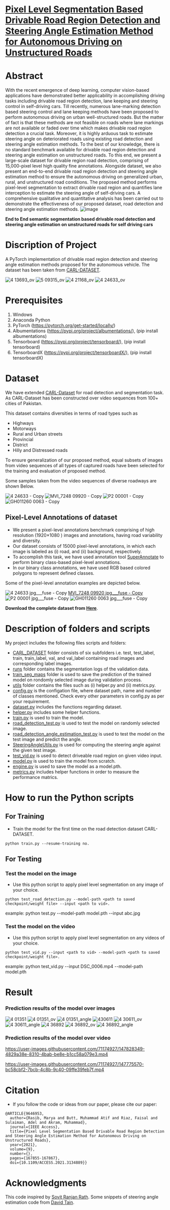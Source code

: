 # [Pixel Level Segmentation Based Drivable Road Region Detection and Steering Angle Estimation Method for Autonomous Driving on Unstructured Roads](https://ieeexplore.ieee.org/abstract/document/9646953)
# Abstract
With the recent emergence of deep learning, computer vision-based applications have demonstrated better applicability in accomplishing driving tasks including drivable road region detection, lane keeping and steering control in self-driving cars. Till recently, numerous lane-marking detection based steering control and lane keeping methods have been proposed to perform autonomous driving on urban well-structured roads. But the matter of fact is that these methods are not feasible on roads where lane markings are not available or faded over time which makes drivable road region detection a crucial task. Moreover, it is highly arduous task to estimate steering angle on deteriorated roads using existing road detection and steering angle estimation methods. To the best of our knowledge, there is no standard benchmark available for drivable road region detection and steering angle estimation on unstructured roads. To this end, we present a large-scale dataset for drivable region road detection, comprising of 15,000-pixel level high quality fine annotations. Alongside dataset, we also present an end-to-end drivable road region detection and steering angle estimation method to ensure the autonomous driving on generalized urban, rural, and unstructured road conditions. The proposed method performs pixel-level segmentation to extract drivable road region and quantifies lane interception to estimate the steering angle of self-driving cars. A comprehensive qualitative and quantitative analysis has been carried out to demonstrate the effectiveness of our proposed dataset, road detection and steering angle estimation methods.
![image](https://user-images.githubusercontent.com/71174927/147829471-91ccb571-7df0-4eae-877e-7ebfa1e45d7f.png)

**End to End semantic segmentation based drivable road detection and steering angle estimation on unstructured roads for self driving cars**
# Discription of Project 
A PyTorch implementation of drivable road region detection and steering angle estimation methods proposed for the autonomous vehicle. The dataset has been taken from [CARL-DATASET](https://carl-dataset.github.io/index/ "CARL-DATASET").

![4 13693_ov](https://user-images.githubusercontent.com/71174927/147745756-f0d18207-a9f5-4b88-872b-73b80f1d3731.jpg)
![5 09315_ov](https://user-images.githubusercontent.com/71174927/147828110-3b6c4ae7-2f37-4adc-9644-d903d4508e05.jpg)
![4 21168_ov](https://user-images.githubusercontent.com/71174927/147745788-05eb26a4-f6a4-4761-87ca-c86e16e761ca.jpg)
![4 24633_ov](https://user-images.githubusercontent.com/71174927/147745840-9df41a44-f05c-4ce5-be18-3a3c221327e4.jpg)
# Prerequisites
1. Windows
2. Anaconda Python
3. PyTorch (https://pytorch.org/get-started/locally/)
4. Albumentations (https://pypi.org/project/albumentations/), (pip install albumentations)
5. Tensorboard (https://pypi.org/project/tensorboard/), (pip install tensorboard)
6. TensorboardX (https://pypi.org/project/tensorboardX/), (pip install tensorboardX)
# Dataset 
We have extended [CARL-Dataset](https://carl-dataset.github.io/index/ "CARL-DATASET") for road detection and segmentation task. As CARL-Dataset has been constructed over video sequences from 100+ cities of Pakistan.

This dataset contains diversities in terms of road types such as 
-   Highways 
-   Motorways 
-   Rural and Urban streets 
-   Provincial 
-   District
-   Hilly and Distressed roads

To ensure generalization of our proposed method, equal subsets of images from video sequences of all types of captured roads have been selected for the training and evaluation of proposed method.

Some samples taken from the video sequences of diverse roadways are shown Below.

![4 24633 - Copy](https://user-images.githubusercontent.com/71174927/147830350-3eaa930d-e5e7-4903-a5aa-ddc76c7fe9bc.jpg)
![MVI_7248 09920 - Copy](https://user-images.githubusercontent.com/71174927/147830253-945a5361-75bf-42b3-9a11-d0fbb153386e.jpg)
![P2 00001 - Copy](https://user-images.githubusercontent.com/71174927/147830299-c1aa16a8-eb2b-4d86-8d81-e6b941afba4f.jpg)
![GH011260 0063 - Copy](https://user-images.githubusercontent.com/71174927/147830309-3a35af95-53b9-410f-b582-0f91cfe0cc84.jpg)
## Pixel-Level Annotations of dataset
-  We present a pixel-level annotations benchmark comprising of high resolution (1920×1080 ) images and annotations, having road variability and diversity. 
-  Our dataset consists of 15000 pixel-level annotations, in which each image is labeled as (i) road, and (ii) background, respectively. 
-  To accomplish this task, we have used annotation tool [SuperAnnotate](https://www.superannotate.com/) to perform binary class-based pixel-level annotations. 
-  In our binary class annotations, we have used RGB based colored polygons to represent defined classes. 

Some of the pixel-level annotation examples are depicted below.

![4 24633 jpg___fuse - Copy](https://user-images.githubusercontent.com/71174927/147830360-05e511d9-c18f-4917-bed1-788ee8422c4f.png)
[MVI_7248 09920 jpg___fuse - Copy](https://user-images.githubusercontent.com/71174927/147830389-d890eded-e269-4552-a979-13132e5bf7cc.png) 
![P2 00001 jpg___fuse - Copy](https://user-images.githubusercontent.com/71174927/147830433-847dbc04-8a81-4724-a4ac-bf1256ea98da.png)
![GH011260 0063 jpg___fuse - Copy](https://user-images.githubusercontent.com/71174927/147830371-9207f2c6-fcfc-476e-893e-3e5444a23e81.png)

**Download the complete dataset from [Here](https://carl-dataset.github.io/index/ "CARL-DATASET")**.

# Description of folders and scripts
My project includes the following files scripts and folders:
-  [CARL_DATASET](https://github.com/aatiibutt/Driveable-Road-Region-Detection--Angle-Estimation/tree/main/CARL_DATASET) folder consists of six subfolders i.e. test, test_label, train, train_label, val, and val_label containing road images and corresponding label images.
-  [runs](https://github.com/aatiibutt/Driveable-Road-Region-Detection--Angle-Estimation/tree/main/runs) folder contains the segmentation logs of the validation data.
-  [train_seg_maps](https://github.com/aatiibutt/Driveable-Road-Region-Detection--Angle-Estimation/tree/main/train_seg_maps) folder is used to save the prediction of the trained model on rondomly selected image during validation process.
-  [utils](https://github.com/aatiibutt/Driveable-Road-Region-Detection--Angle-Estimation/tree/main/utils) folder contains the files such as (i) helper.py and (ii) metrics.py. 
-  [config.py](https://github.com/aatiibutt/Driveable-Road-Region-Detection--Angle-Estimation/blob/main/config.py) is the configation file, where dataset path, name and number of classes mentioned. Check every other parameters in config.py as per your requirement.
-  [dataset.py](https://github.com/aatiibutt/Driveable-Road-Region-Detection--Angle-Estimation/blob/main/dataset.py) includes the functions regarding dataset.
-  [helper.py](https://github.com/aatiibutt/Driveable-Road-Region-Detection--Angle-Estimation/blob/main/utils/helpers.py) includes some helper functions.
-  [train.py](https://github.com/aatiibutt/Driveable-Road-Region-Detection--Angle-Estimation/blob/main/train.py) is used to train the model. 
-  [road_detection_test.py](https://github.com/aatiibutt/Driveable-Road-Region-Detection--Angle-Estimation/blob/main/road_detection_test.py) is used to test the model on randomly selected image.
-  [road_detection_angle_estimation_test.py](https://github.com/aatiibutt/Driveable-Road-Region-Detection--Angle-Estimation/blob/main/road_detection_angle_estimation_test.py) is used to test the model on the test image and predict the angle. 
-  [SteeringAngleUtils.py](https://github.com/aatiibutt/Driveable-Road-Region-Detection--Angle-Estimation/blob/main/SteeringAngleUtils.py) is used for computing the steering angle against the given test image. 
-  [test_vid.py](https://github.com/aatiibutt/Driveable-Road-Region-Detection--Angle-Estimation/blob/main/test_vid.py) is used to detect driveable road region on given video input. 
-  [model.py](https://github.com/aatiibutt/Driveable-Road-Region-Detection--Angle-Estimation/blob/main/model.py) is used to train the model from scratch.
-  [engine.py](https://github.com/aatiibutt/Driveable-Road-Region-Detection--Angle-Estimation/blob/main/engine.py) is used to save the model as a model.pth.
-  [metrics.py](https://github.com/aatiibutt/Driveable-Road-Region-Detection--Angle-Estimation/blob/main/utils/metrics.py) includes helper functions in order to measure the performance matrics.

# How to run the Python scripts
## For Training 
- Train the model for the first time on the road detection dataset CARL-DATASET.
```
python train.py --resume-training no.
```
## For Testing 
### Test the model on the image 
-  Use this python script to apply pixel level segmentation on any image of your choice.
```
python test_road_detection.py --model-path <path to saved checkpoint/weight file> --input <path to vid>.
```
example: python test.py --model-path model.pth --input abc.jpg
### Test the model on the video 
-  Use this python script to apply pixel level segmentation on any videos of your choice.
```
python test_vid.py --input <path to vid> --model-path <path to saved checkpoint/weight file>.
```
example: python test_vid.py --input DSC_0006.mp4 --model-path model.pth
# Result
### Prediction results of the model over images 
![4 01351](https://user-images.githubusercontent.com/71174927/147828141-769fc8b3-a53c-41c7-b06c-8a3e85635685.jpg)
![4 01351_ov](https://user-images.githubusercontent.com/71174927/147745717-d3065341-ab39-4c1f-8c7a-e3ec09dd443b.jpg)
![4 01351_angle](https://user-images.githubusercontent.com/71174927/147828142-0f12be59-411c-41fd-b653-07c31cc9f93a.jpg)
![430611](https://user-images.githubusercontent.com/71174927/147827952-05d927d2-433a-413b-b881-0df1495cc7df.jpg)
![4 30611_ov](https://user-images.githubusercontent.com/71174927/147827946-8c578d35-8984-46e4-97af-fd4553667882.jpg)
![4 30611_angle](https://user-images.githubusercontent.com/71174927/147827953-33cc81ba-db0e-4305-b31a-b2a192a746cc.jpg)
![4 36892](https://user-images.githubusercontent.com/71174927/147828016-32237704-7e56-438d-9180-f05859b3fba2.jpg)
![4 36892_ov](https://user-images.githubusercontent.com/71174927/147828013-b2af225e-40fe-48fb-90cc-e8021dfde8c0.jpg)
![4 36892_angle](https://user-images.githubusercontent.com/71174927/147828011-aad564df-fbe6-404d-8589-0e47ac0b329e.jpg)


### Prediction results of the model over video

https://user-images.githubusercontent.com/71174927/147828349-4829a38e-8310-4bab-be8e-b1cc58a079e3.mp4

https://user-images.githubusercontent.com/71174927/147775570-bc58cbf2-7bcb-4c8b-9c40-09ffe39feb7f.mp4
 
 
# Citation
- If you follow the code or ideas from our paper, please cite our paper:
```
@ARTICLE{9646953,
  author={Rasib, Marya and Butt, Muhammad Atif and Riaz, Faisal and Sulaiman, Adel and Akram, Muhammad},
  journal={IEEE Access}, 
  title={Pixel Level Segmentation Based Drivable Road Region Detection and Steering Angle Estimation Method for Autonomous Driving on Unstructured Roads}, 
  year={2021},
  volume={9},
  number={},
  pages={167855-167867},
  doi={10.1109/ACCESS.2021.3134889}}
```

# Acknowledgments
This code inspired by [Sovit Ranjan Rath](https://github.com/sovit-123/CamVid-Image-Segmentation-using-FCN-ResNet50-with-PyTorch#readme). Some snippets of steering angle estimation code from [David Tain](https://github.com/dctian/DeepPiCar/blob/master/driver/code/hand_coded_lane_follower.py).

